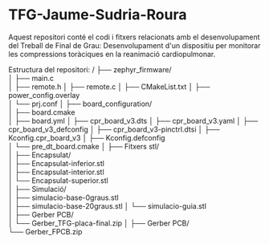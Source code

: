 # TFG-Jaume-Sudria-Roura

Aquest repositori conté el codi i fitxers relacionats amb el desenvolupament del Treball de Final de Grau: Desenvolupament d'un dispositiu per monitorar les compressions toràciques en la reanimació cardiopulmonar.

Estructura del repositori:
/
├── zephyr_firmware/                 
│   ├── main.c                          
│   ├── remote.h 
│   ├── remote.c 
│   ├── CMakeList.txt
│   ├── power_config.overlay                   
│   └── prj.conf 
│
├── board_configuration/                  
│   ├── board.cmake                          
│   ├── board.yml
│   ├── cpr_board_v3.dts
│   ├── cpr_board_v3.yaml
│   ├── cpr_board_v3_defconfig
│   ├── cpr_board_v3-pinctrl.dtsi
│   ├── Kconfig.cpr_board_v3
│   ├── Kconfig.defconfig                  
│   └── pre_dt_board.cmake 
│
├── Fitxers stl/                    
│   ├── Encapsulat/                     
│       ├── Encapsulat-inferior.stl     
│       ├── Encapsulat-interior.stl    
│       └── Encapsulat-superior.stl               
│   ├── Simulació/                     
│       ├── simulacio-base-0graus.stl   
│       ├── simulacio-base-20graus.stl
│       └── simulacio-guia.stl                 
│
├── Gerber PCB/                  
│   └── Gerber_TFG-placa-final.zip
│
├── Gerber PCB/                   
    └── Gerber_FPCB.zip
